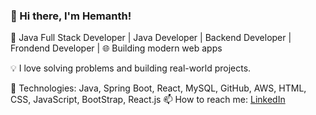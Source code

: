 ### 👋 Hi there, I'm Hemanth!
🚀 Java Full Stack Developer | Java Developer | Backend Developer | Frondend Developer | 🌐 Building modern web apps

💡 I love solving problems and building real-world projects.

🔧 Technologies: Java, Spring Boot, React, MySQL, GitHub, AWS, HTML, CSS, JavaScript, BootStrap, React.js 
📫 How to reach me: [LinkedIn](https://linkedin.com/in/hemanthkumargottapu) 
